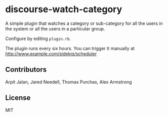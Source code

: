 discourse-watch-category
========================

A simple plugin that watches a category or sub-category for all the users in the system or all the users in a particular group.

Configure by editing `plugin.rb`.

The plugin runs every six hours. You can trigger it manually at http://www.example.com/sidekiq/scheduler

## Contributors

Arpit Jalan, Jared Needell, Thomas Purchas, Alex Armstrong


## License

MIT
